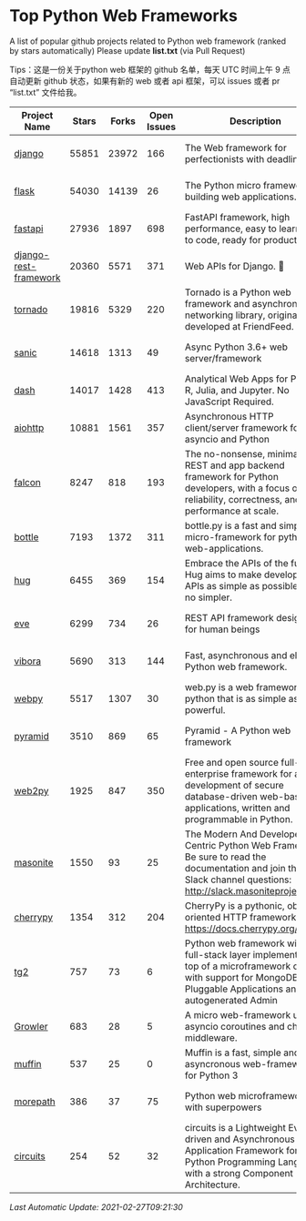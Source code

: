# Top Python Web Frameworks
A list of popular github projects related to Python web framework (ranked by stars automatically)
Please update **list.txt** (via Pull Request)

Tips：这是一份关于python web 框架的 github 名单，每天 UTC 时间上午 9 点自动更新 github 状态，如果有新的 web 或者 api 框架，可以 issues 或者 pr “list.txt” 文件给我。

| Project Name | Stars | Forks | Open Issues | Description | Last Commit |
| ------------ | ----- | ----- | ----------- | ----------- | ----------- |
| [django](https://github.com/django/django) | 55851 | 23972 | 166 | The Web framework for perfectionists with deadlines. | 2021-02-26 20:12:11 |
| [flask](https://github.com/pallets/flask) | 54030 | 14139 | 26 | The Python micro framework for building web applications. | 2021-02-25 17:51:58 |
| [fastapi](https://github.com/tiangolo/fastapi) | 27936 | 1897 | 698 | FastAPI framework, high performance, easy to learn, fast to code, ready for production | 2021-02-07 18:27:26 |
| [django-rest-framework](https://github.com/encode/django-rest-framework) | 20360 | 5571 | 371 | Web APIs for Django. 🎸 | 2021-02-16 12:17:29 |
| [tornado](https://github.com/tornadoweb/tornado) | 19816 | 5329 | 220 | Tornado is a Python web framework and asynchronous networking library, originally developed at FriendFeed. | 2021-02-04 02:40:24 |
| [sanic](https://github.com/sanic-org/sanic) | 14618 | 1313 | 49 | Async Python 3.6+ web server/framework | Build fast. Run fast. | 2021-02-24 19:09:27 |
| [dash](https://github.com/plotly/dash) | 14017 | 1428 | 413 | Analytical Web Apps for Python, R, Julia, and Jupyter. No JavaScript Required. | 2021-02-15 19:52:46 |
| [aiohttp](https://github.com/aio-libs/aiohttp) | 10881 | 1561 | 357 | Asynchronous HTTP client/server framework for asyncio and Python | 2021-02-25 18:49:31 |
| [falcon](https://github.com/falconry/falcon) | 8247 | 818 | 193 | The no-nonsense, minimalist REST and app backend framework for Python developers, with a focus on reliability, correctness, and performance at scale. | 2021-02-24 08:49:16 |
| [bottle](https://github.com/bottlepy/bottle) | 7193 | 1372 | 311 | bottle.py is a fast and simple micro-framework for python web-applications. | 2021-01-01 15:17:44 |
| [hug](https://github.com/hugapi/hug) | 6455 | 369 | 154 | Embrace the APIs of the future. Hug aims to make developing APIs as simple as possible, but no simpler. | 2020-08-10 05:07:26 |
| [eve](https://github.com/pyeve/eve) | 6299 | 734 | 26 | REST API framework designed for human beings | 2021-02-27 08:31:22 |
| [vibora](https://github.com/vibora-io/vibora) | 5690 | 313 | 144 | Fast, asynchronous and elegant Python web framework. | 2019-02-11 10:54:12 |
| [webpy](https://github.com/webpy/webpy) | 5517 | 1307 | 30 | web.py is a web framework for python that is as simple as it is powerful.  | 2021-01-07 07:23:53 |
| [pyramid](https://github.com/Pylons/pyramid) | 3510 | 869 | 65 | Pyramid - A Python web framework | 2021-02-20 20:43:40 |
| [web2py](https://github.com/web2py/web2py) | 1925 | 847 | 350 | Free and open source full-stack enterprise framework for agile development of secure database-driven web-based applications, written and programmable in Python. | 2021-02-03 08:01:57 |
| [masonite](https://github.com/MasoniteFramework/masonite) | 1550 | 93 | 25 | The Modern And Developer Centric Python Web Framework. Be sure to read the documentation and join the Slack channel questions: http://slack.masoniteproject.com | 2021-02-21 15:23:21 |
| [cherrypy](https://github.com/cherrypy/cherrypy) | 1354 | 312 | 204 | CherryPy is a pythonic, object-oriented HTTP framework.      https://docs.cherrypy.org/ | 2021-01-17 23:39:22 |
| [tg2](https://github.com/TurboGears/tg2) | 757 | 73 | 6 | Python web framework with full-stack layer implemented on top of a microframework core with support for MongoDB, Pluggable Applications and autogenerated Admin | 2020-10-08 07:18:07 |
| [Growler](https://github.com/pyGrowler/Growler) | 683 | 28 | 5 | A micro web-framework using asyncio coroutines and chained middleware. | 2020-03-08 07:51:41 |
| [muffin](https://github.com/klen/muffin) | 537 | 25 | 0 | Muffin is a fast, simple and asyncronous web-framework for Python 3 | 2021-02-26 20:44:08 |
| [morepath](https://github.com/morepath/morepath) | 386 | 37 | 75 | Python web microframework with superpowers | 2021-01-23 15:04:22 |
| [circuits](https://github.com/circuits/circuits) | 254 | 52 | 32 | circuits is a Lightweight Event driven and Asynchronous Application Framework for the Python Programming Language with a strong Component Architecture. | 2020-12-16 08:37:47 |

*Last Automatic Update: 2021-02-27T09:21:30*